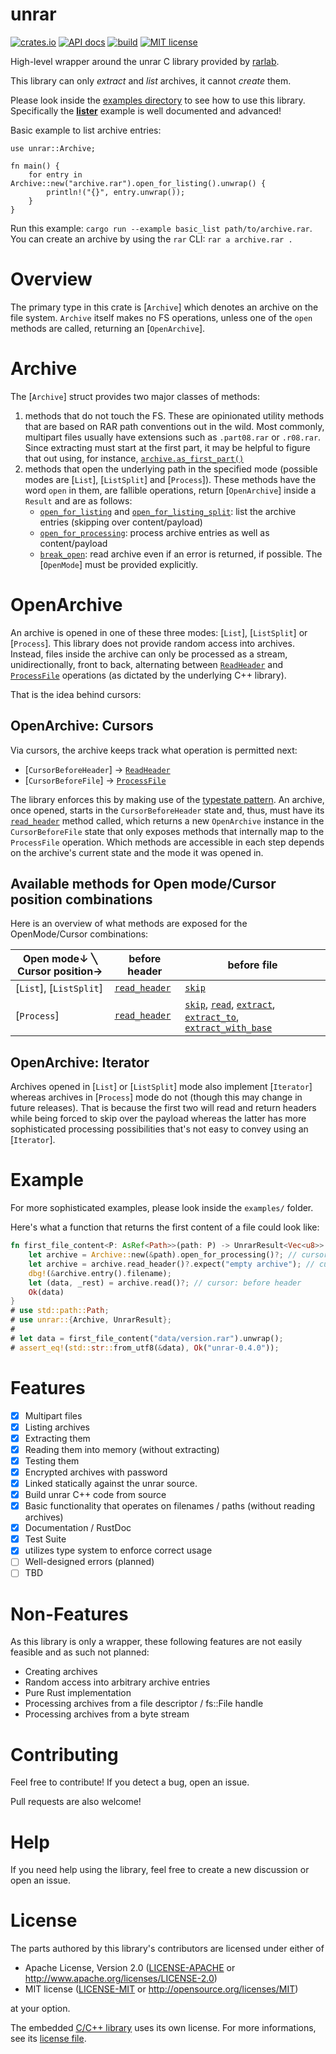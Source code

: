 # unrar

[![crates.io](https://img.shields.io/crates/v/unrar.svg)](https://crates.io/crates/unrar)
[![API docs](https://docs.rs/unrar/badge.svg)](https://docs.rs/unrar)
[![build](https://github.com/muja/unrar.rs/workflows/ci/badge.svg)](https://github.com/muja/unrar.rs/actions?query=workflow%3Aci)
[![MIT license](https://img.shields.io/badge/license-MIT-blue.svg)](./README.md)

High-level wrapper around the unrar C library provided by [rarlab](http://rarlab.com).

This library can only *extract* and *list* archives, it cannot *create* them.

Please look inside the [examples directory](./examples) to see how to use this library.
Specifically the [**lister**](./examples/lister.rs) example is well documented and advanced!

Basic example to list archive entries:

```rust,no_run
use unrar::Archive;

fn main() {
    for entry in Archive::new("archive.rar").open_for_listing().unwrap() {
        println!("{}", entry.unwrap());
    }
}
```

Run this example: `cargo run --example basic_list path/to/archive.rar`.
You can create an archive by using the `rar` CLI: `rar a archive.rar .`

# Overview

The primary type in this crate is [`Archive`]
which denotes an archive on the file system. `Archive` itself makes no
FS operations, unless one of the `open` methods are called, returning
an [`OpenArchive`].

# Archive

The [`Archive`] struct provides two major classes of methods:

   1. methods that do not touch the FS. These are opinionated utility methods
        that are based on RAR path conventions out in the wild. Most commonly, multipart
        files usually have extensions such as `.part08.rar` or `.r08.rar`. Since extracting
        must start at the first part, it may be helpful to figure that out using, for instance,
        [`archive.as_first_part()`](Archive::as_first_part)
   2. methods that open the underlying path in the specified mode
        (possible modes are [`List`], [`ListSplit`] and [`Process`]).
        These methods have the word `open` in them, are fallible operations,
        return [`OpenArchive`] inside a `Result` and are as follows:
        - [`open_for_listing`](Archive::open_for_listing) and
            [`open_for_listing_split`](Archive::open_for_listing_split): list the archive
            entries (skipping over content/payload)
        - [`open_for_processing`](Archive::open_for_processing): process archive entries
            as well as content/payload
        - [`break_open`](Archive::break_open): read archive even if an error is returned,
            if possible. The [`OpenMode`] must be provided
            explicitly.

# OpenArchive
An archive is opened in one of these three modes: [`List`], [`ListSplit`] or [`Process`].
This library does not provide random access into archives. Instead, files inside the archive
can only be processed as a stream, unidirectionally, front to back, alternating between
[`ReadHeader`] and [`ProcessFile`] operations (as dictated by the underlying C++ library).  

That is the idea behind cursors:

## OpenArchive: Cursors

Via cursors, the archive keeps track what operation is permitted next:
   - [`CursorBeforeHeader`] -> [`ReadHeader`]
   - [`CursorBeforeFile`] -> [`ProcessFile`]

The library enforces this by making
use of the [typestate pattern](https://cliffle.com/blog/rust-typestate/). An archive, once
opened, starts in the `CursorBeforeHeader` state and, thus, must have its [`read_header`] method
called, which returns a new `OpenArchive` instance in the `CursorBeforeFile` state that only
exposes methods that internally map to the `ProcessFile` operation.
Which methods are accessible in each step depends on the archive's current state and the
mode it was opened in.

## Available methods for Open mode/Cursor position combinations
Here is an overview of what methods are exposed for the OpenMode/Cursor combinations:

| Open mode↓ ╲ Cursor position→| before header   | before file                                                            |
|------------------------------|-----------------|------------------------------------------------------------------------|
| [`List`], [`ListSplit`]      | [`read_header`] | [`skip`]                                                               |
| [`Process`]                  | [`read_header`] | [`skip`], [`read`], [`extract`], [`extract_to`], [`extract_with_base`] |

## OpenArchive: Iterator

Archives opened in [`List`] or [`ListSplit`] mode also implement [`Iterator`] whereas archives in
[`Process`] mode do not (though this may change in future releases). That is because the first
two will read and return headers while being forced to skip over the payload whereas the latter
has more sophisticated processing possibilities that's not easy to convey using an [`Iterator`].

# Example

For more sophisticated examples, please look inside the `examples/` folder.

Here's what a function that returns the first content of a file could look like:

```rust
fn first_file_content<P: AsRef<Path>>(path: P) -> UnrarResult<Vec<u8>> {
    let archive = Archive::new(&path).open_for_processing()?; // cursor: before header
    let archive = archive.read_header()?.expect("empty archive"); // cursor: before file
    dbg!(&archive.entry().filename);
    let (data, _rest) = archive.read()?; // cursor: before header
    Ok(data)
}
# use std::path::Path;
# use unrar::{Archive, UnrarResult};
#
# let data = first_file_content("data/version.rar").unwrap();
# assert_eq!(std::str::from_utf8(&data), Ok("unrar-0.4.0"));
```

[`read_header`]: OpenArchive::read_header
[`skip`]: OpenArchive::skip
[`read`]: OpenArchive::read
[`extract`]: OpenArchive::extract
[`extract_to`]: OpenArchive::extract_to
[`extract_with_base`]: OpenArchive::extract_with_base
[`ReadHeader`]: unrar_sys::RARReadHeaderEx
[`ProcessFile`]: unrar_sys::RARProcessFileW

# Features

- [x] Multipart files
- [x] Listing archives
- [x] Extracting them
- [x] Reading them into memory (without extracting)
- [x] Testing them
- [x] Encrypted archives with password
- [x] Linked statically against the unrar source.
- [x] Build unrar C++ code from source
- [x] Basic functionality that operates on filenames / paths (without reading archives)
- [x] Documentation / RustDoc
- [x] Test Suite
- [x] utilizes type system to enforce correct usage
- [ ] Well-designed errors (planned)
- [ ] TBD

# Non-Features
As this library is only a wrapper, these following features
are not easily feasible and as such not planned:

- Creating archives
- Random access into arbitrary archive entries
- Pure Rust implementation
- Processing archives from a file descriptor / fs::File handle
- Processing archives from a byte stream

# Contributing

Feel free to contribute! If you detect a bug, open an issue.

Pull requests are also welcome!

# Help

If you need help using the library, feel free to create a new discussion or open an issue.

# License

The parts authored by this library's contributors are licensed under either of

  * Apache License, Version 2.0 ([LICENSE-APACHE](LICENSE-APACHE) or
    http://www.apache.org/licenses/LICENSE-2.0)
  * MIT license ([LICENSE-MIT](LICENSE-MIT) or
    http://opensource.org/licenses/MIT)

at your option.

The embedded [C/C++ library](./unrar_sys/vendor/unrar) uses its own license. For more informations, see its [license file](./unrar_sys/vendor/unrar/license.txt).
